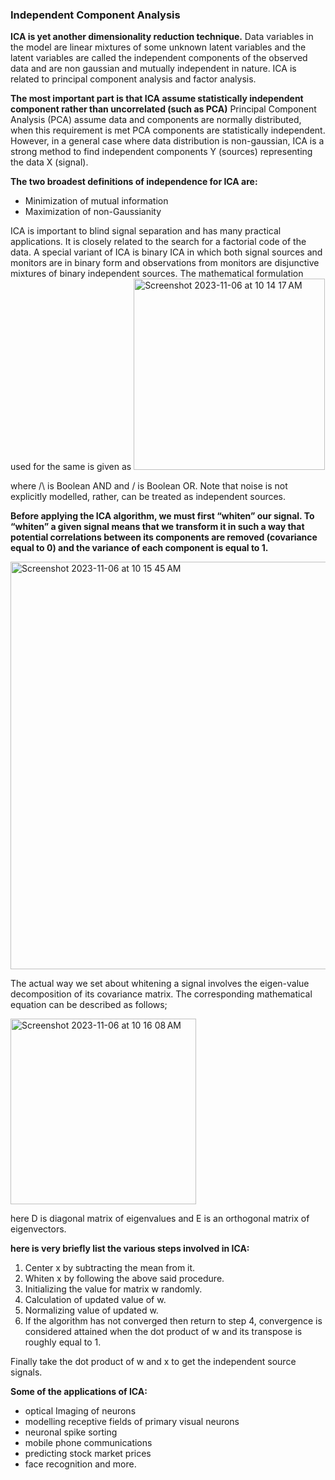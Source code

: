 ### Independent Component Analysis 

**ICA is yet another dimensionality reduction technique.** Data variables in the model are linear mixtures of some unknown latent variables and the latent variables are called the independent components of the observed data and are non gaussian and mutually independent in nature. ICA is related to principal component analysis and factor analysis.

**The most important part is that ICA assume statistically independent component rather than uncorrelated (such as PCA)**
Principal Component Analysis (PCA) assume data and components are normally distributed, when this requirement is met PCA components are statistically independent. However, in a general case where data distribution is non-gaussian, ICA is a strong method to find independent components Y (sources) representing the data X (signal).

**The two broadest definitions of independence for ICA are:**

* Minimization of mutual information
* Maximization of non-Gaussianity


ICA is important to blind signal separation and has many practical applications. It is closely related to the search for a factorial code of the data. A special variant of ICA is binary ICA in which both signal sources and monitors are in binary form and observations from monitors are disjunctive mixtures of binary independent sources. The mathematical formulation used for the same is given as
<img width="306" alt="Screenshot 2023-11-06 at 10 14 17 AM" src="https://github.com/aussiekom/Data-Science-Projects/assets/102028836/ede2e0e5-3818-4045-84a7-d8988c3a37dd">

where /\ is Boolean AND and \/ is Boolean OR. Note that noise is not explicitly modelled, rather, can be treated as independent sources.

**Before applying the ICA algorithm, we must first “whiten” our signal. To “whiten” a given signal means that we transform it in such a way that potential correlations between its components are removed (covariance equal to 0) and the variance of each component is equal to 1.**

<img width="652" alt="Screenshot 2023-11-06 at 10 15 45 AM" src="https://github.com/aussiekom/Data-Science-Projects/assets/102028836/bd8151e4-bc24-49be-be87-f6bafcea89b1">

The actual way we set about whitening a signal involves the eigen-value decomposition of its covariance matrix. The corresponding mathematical equation can be described as follows;

<img width="297" alt="Screenshot 2023-11-06 at 10 16 08 AM" src="https://github.com/aussiekom/Data-Science-Projects/assets/102028836/536a5e2c-0edd-449c-8186-9e127d43e326">

here D is diagonal matrix of eigenvalues and E is an orthogonal matrix of eigenvectors.

**here is very briefly list the various steps involved in ICA:**

1. Center x by subtracting the mean from it.
2. Whiten x by following the above said procedure.
3. Initializing the value for matrix w randomly.
4. Calculation of updated value of w.
5. Normalizing value of updated w.
6. If the algorithm has not converged then return to step 4, convergence is considered attained when the dot product of w and its transpose is roughly equal to 1.

Finally take the dot product of w and x to get the independent source signals.

**Some of the applications of ICA:**

* optical Imaging of neurons
* modelling receptive fields of primary visual neurons
* neuronal spike sorting
* mobile phone communications
* predicting stock market prices
* face recognition and more.




















